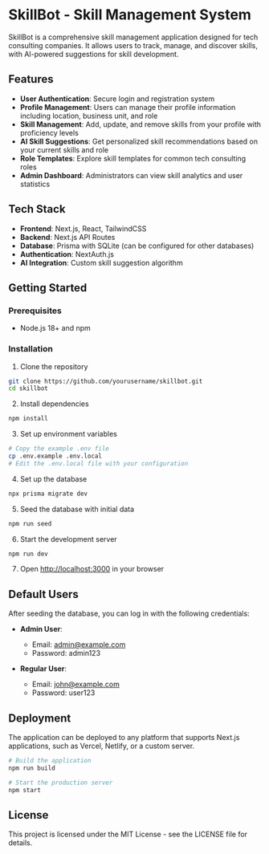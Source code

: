 # SkillBot - Skill Management System

SkillBot is a comprehensive skill management application designed for tech consulting companies. It allows users to track, manage, and discover skills, with AI-powered suggestions for skill development.

## Features

- **User Authentication**: Secure login and registration system
- **Profile Management**: Users can manage their profile information including location, business unit, and role
- **Skill Management**: Add, update, and remove skills from your profile with proficiency levels
- **AI Skill Suggestions**: Get personalized skill recommendations based on your current skills and role
- **Role Templates**: Explore skill templates for common tech consulting roles
- **Admin Dashboard**: Administrators can view skill analytics and user statistics

## Tech Stack

- **Frontend**: Next.js, React, TailwindCSS
- **Backend**: Next.js API Routes
- **Database**: Prisma with SQLite (can be configured for other databases)
- **Authentication**: NextAuth.js
- **AI Integration**: Custom skill suggestion algorithm

## Getting Started

### Prerequisites

- Node.js 18+ and npm

### Installation

1. Clone the repository
```bash
git clone https://github.com/yourusername/skillbot.git
cd skillbot
```

2. Install dependencies
```bash
npm install
```

3. Set up environment variables
```bash
# Copy the example .env file
cp .env.example .env.local
# Edit the .env.local file with your configuration
```

4. Set up the database
```bash
npx prisma migrate dev
```

5. Seed the database with initial data
```bash
npm run seed
```

6. Start the development server
```bash
npm run dev
```

7. Open [http://localhost:3000](http://localhost:3000) in your browser

## Default Users

After seeding the database, you can log in with the following credentials:

- **Admin User**:
  - Email: admin@example.com
  - Password: admin123

- **Regular User**:
  - Email: john@example.com
  - Password: user123

## Deployment

The application can be deployed to any platform that supports Next.js applications, such as Vercel, Netlify, or a custom server.

```bash
# Build the application
npm run build

# Start the production server
npm start
```

## License

This project is licensed under the MIT License - see the LICENSE file for details.
